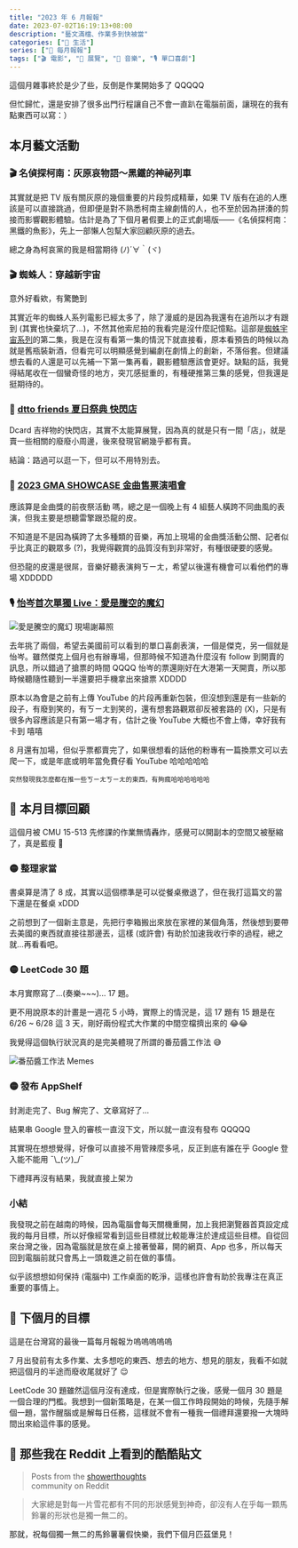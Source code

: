 ```yaml
---
title: "2023 年 6 月報報"
date: 2023-07-02T16:19:13+08:00
description: "藝文滿檔、作業多到快被當"
categories: ["🍫 生活"]
series: ["📰 每月報報"]
tags: ["🎬 電影", "🎪 展覽", "🎵 音樂", "🎙 單口喜劇"]
---
```


這個月雜事終於是少了些，反倒是作業開始多了 QQQQQ

但忙歸忙，還是安排了很多出門行程讓自己不會一直趴在電腦前面，讓現在的我有點東西可以寫：）

## 本月藝文活動

### 🎬 名偵探柯南：灰原哀物語〜黑鐵的神祕列車

其實就是把 TV 版有關灰原的幾個重要的片段剪成精華，如果 TV 版有在追的人應該是可以直接跳過，但即便是對不熟悉柯南主線劇情的人，也不至於因為拼湊的剪接而影響觀影體驗。估計是為了下個月暑假要上的正式劇場版——《名偵探柯南：黑鐵的魚影》，先上一部懶人包幫大家回顧灰原的過去。

總之身為柯哀黨的我是相當期待 (ﾉ)´∀｀(ヾ)

### 🎬 蜘蛛人：穿越新宇宙

意外好看欸，有驚艷到

其實近年的蜘蛛人系列電影已經太多了，除了漫威的是因為我還有在追所以才有跟到 (其實也快棄坑了...)，不然其他索尼拍的我看完是沒什麼記憶點。這部是[蜘蛛宇宙系列](https://zh.wikipedia.org/wiki/%E8%9C%98%E8%9B%9B%E5%AE%87%E5%AE%99%E7%B3%BB%E5%88%97)的第二集，我是在沒有看第一集的情況下就直接看，原本看預告的時候以為就是舊瓶裝新酒，但看完可以明顯感覺到編劇在劇情上的創新，不落俗套。但建議想去看的人還是可以先補一下第一集再看，觀影體驗應該會更好。缺點的話，我覺得結尾收在一個蠻奇怪的地方，突兀感挺重的，有種硬推第三集的感覺，但我還是挺期待的。

### 🎪 [dtto friends 夏日祭典 快閃店](https://www.huashan1914.com/w/huashan1914/exhibition_23052509151523701)

Dcard 吉祥物的快閃店，其實不太能算展覽，因為真的就是只有一間「店」，就是賣一些相關的廢廢小周邊，後來發現官網幾乎都有賣。

結論：路過可以逛一下，但可以不用特別去。

### 🎵 [2023 GMA SHOWCASE 金曲售票演唱會](https://gma.tavis.tw/gm34/GMF/Showcase.asp)

應該算是金曲獎的前夜祭活動 嗎，總之是一個晚上有 4 組藝人橫跨不同曲風的表演，但我主要是想聽雷擎跟恐龍的皮。

不知道是不是因為橫跨了太多種類的音樂，再加上現場的金曲獎活動公關、記者似乎比真正的觀眾多 (?)，我覺得觀賞的品質沒有到非常好，有種很硬要的感覺。

但恐龍的皮還是很屌，音樂好聽表演夠ㄎㄧㄤ，希望以後還有機會可以看他們的專場 XDDDDD

### 🎙️ [怡岑首次單獨 Live：愛是騰空的魔幻](https://comedyclub.kktix.cc/events/andrewpatanie)

![愛是騰空的魔幻 現場謝幕照](andrewpatanie.jpg "折扣碼我已經用掉了 嘻嘻")

去年挑了兩個，希望去美國前可以看到的單口喜劇表演，一個是傑克，另一個就是怡岑。雖然傑克上個月也有辦專場，但那時候不知道為什麼沒有 follow 到開賣的訊息，所以錯過了搶票的時間 QQQQ 怡岑的票還剛好在大港第一天開賣，所以那時候聽隨性聽到一半還要把手機拿出來搶票 XDDDD

原本以為會是之前有上傳 YouTube 的片段再重新包裝，但沒想到還是有一些新的段子，有廢到笑的，有ㄎㄧㄤ到笑的，還有想套路觀眾卻反被套路的 (X)，只是有很多內容應該是只有第一場才有，估計之後 YouTube 大概也不會上傳，幸好我有卡到 嘻嘻

8 月還有加場，但似乎票都賣完了，如果很想看的話他的粉專有一篇換票文可以去爬一下，或是年底或明年當免費仔看 YouTube 哈哈哈哈哈

<small>突然發現我怎麼都在推一些ㄎㄧㄤㄎㄧㄤ的東西，有夠瘋哈哈哈哈哈哈</small>

## 🎯 本月目標回顧

這個月被 CMU 15-513 先修課的作業無情轟炸，感覺可以開副本的空間又被壓縮了，真是藍瘦 🥺

### 🟡 整理家當

書桌算是清了 8 成，其實以這個標準是可以從餐桌撤退了，但在我打這篇文的當下還是在餐桌 xDDD

之前想到了一個新主意是，先把行李箱搬出來放在家裡的某個角落，然後想到要帶去美國的東西就直接往那邊丟，這樣 (或許會) 有助於加速我收行李的過程，總之就...再看看吧。

### 🟡 LeetCode 30 題

本月實際寫了...(奏樂~~~)... 17 題。

更不用說原本的計畫是一週花 5 小時，實際上的情況是，這 17 題有 15 題是在 6/26 ~ 6/28 這 3 天，剛好兩份程式大作業的中間空檔擠出來的 😂😂

我覺得這個執行狀況真的是完美體現了所謂的番茄醬工作法 😅

![番茄醬工作法 Memes](ketchup-technique.jpg)

### 🟡 發布 AppShelf

封測走完了、Bug 解完了、文章寫好了...

結果串 Google 登入的審核一直沒下文，所以就一直沒有發布 QQQQQ

其實現在想想覺得，好像可以直接不用管辣麼多吼，反正到底有誰在乎 Google 登入能不能用 ¯\\\_(ツ)\_/¯

下禮拜再沒有結果，我就直接上架ㄌ

### 小結

我發現之前在越南的時候，因為電腦會每天關機重開，加上我把瀏覽器首頁設定成我的每月目標，所以好像經常看到這些目標就比較能專注於達成這些目標。自從回來台灣之後，因為電腦就是放在桌上接著螢幕，開的網頁、App 也多，所以每天回到電腦前就只會馬上一頭栽進之前在做的事情。

似乎該想想如何保持 (電腦中) 工作桌面的乾淨，這樣也許會有助於我專注在真正重要的事情上。

## 🎯 下個月的目標

這是在台灣寫的最後一篇每月報報ㄌ嗚嗚嗚嗚嗚

7 月出發前有太多作業、太多想吃的東西、想去的地方、想見的朋友，我看不如就把這個月的半途而廢收尾就好了 😌

LeetCode 30 題雖然這個月沒有達成，但是實際執行之後，感覺一個月 30 題是一個合理的門檻。我想到一個新策略是，在某一個工作時段開始的時候，先隨手解個一題，當作醒腦或是解每日任務，這樣就不會有一種我一個禮拜還要撥一大塊時間出來給這件事的感覺。

## 👻 那些我在 Reddit 上看到的酷酷貼文

<!-- {{/* {{< reddit sub="Showerthoughts" id="12lh4ur/people_are_impressed_by_the_uniqueness_of" >}}  */}} -->

<blockquote class="reddit-embed-bq" data-embed-height="316">Posts from the <a href="https://www.reddit.com/r/Showerthoughts/comments/12lh4ur/people_are_impressed_by_the_uniqueness_of/">showerthoughts</a><br> community on Reddit</blockquote><script async="" src="https://embed.reddit.com/widgets.js" charset="UTF-8"></script>

> 大家總是對每一片雪花都有不同的形狀感覺到神奇，卻沒有人在乎每一顆馬鈴薯的形狀也是獨一無二的。

那就，祝每個獨一無二的馬鈴薯薯假快樂，我們下個月匹茲堡見！
